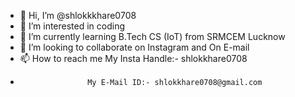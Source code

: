 - 👋 Hi, I’m @shlokkkhare0708
- 👀 I’m interested in coding
- 🌱 I’m currently learning B.Tech CS (IoT) from SRMCEM Lucknow
- 💞️ I’m looking to collaborate on Instagram and On E-mail
- 📫 How to reach me My Insta Handle:- shlokkhare0708
-                    My E-Mail ID:- shlokkhare0708@gmail.com

<!---
shlokkkhare0708/shlokkkhare0708 is a ✨ special ✨ repository because its `README.md` (this file) appears on your GitHub profile.
You can click the Preview link to take a look at your changes.
--->
